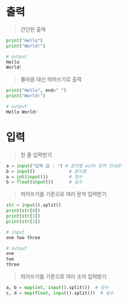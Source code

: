 # 출력
> 간단한 출력
```python
print("Hello")
print("World!")

# output 
Hello
World!
```
> 줄바꿈 대신 띄어쓰기로 출력 
```python
print("Hello", end=" ")
print("World!")

# output 
Hello World!
```

# 입력 
> 한 줄 입력받기
```python
a = input("입력 값 : ") # 문자열 with 입력 안내문
b = input()             # 문자열
a = int(input())        # 정수 
b = float(input())      # 실수 
```

> 띄어쓰기를 기준으로 여러 문자 입력받기 
```python
str = input().split()
print(str[0])
print(str[1])
print(str[2])

# input
one two three

# output
one
two
three
```

> 띄어쓰기를 기준으로 여러 숫자 입력받기 
```python
a, b = map(int, input().split())  # 정수 
c, d = map(float, input().split())  # 실수 
```
